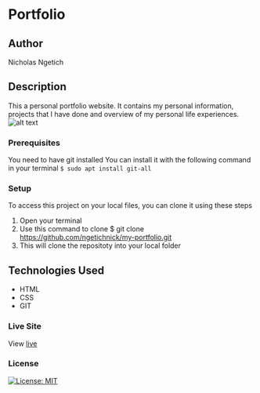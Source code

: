 # Portfolio
## Author
Nicholas Ngetich
## Description
This a personal portfolio website. It contains my personal information, projects that I have done and overview of my personal life experiences.
![alt text](https://github.com/ngetichnick/my-portfolio/blob/master/Portfolio%20-Nicholas-Ngetich%20.png)
### Prerequisites
You need to have git installed
You can install it with the following command in your terminal
`$ sudo apt install git-all`
### Setup
To access this project on your local files, you can clone it using these steps
1. Open your terminal
1. Use this command to clone $ git clone https://github.com/ngetichnick/my-portfolio.git
1. This will clone the repositoty into your local folder
## Technologies Used
- HTML
- CSS
- GIT
### Live Site
View [live](https://ngetichnick.github.io/my-portfolio/index.html)
### License
 [![License: MIT](https://img.shields.io/badge/License-MIT-yellow.svg)](/LICENSE)
